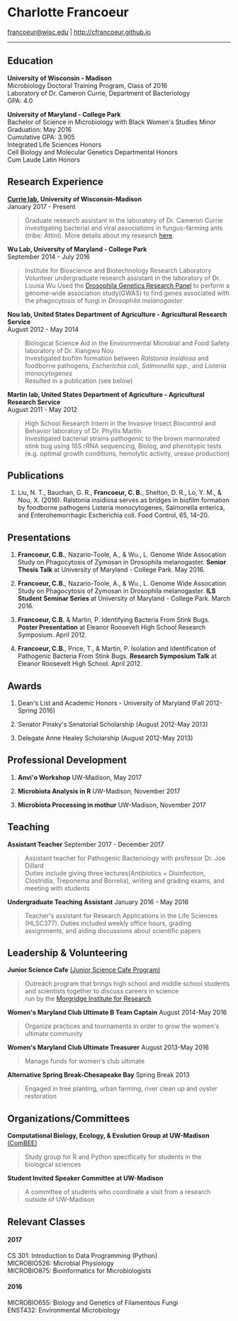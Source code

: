 
# Charlotte Francoeur

<francoeur@wisc.edu> | http://cfrancoeur.github.io

-----
## Education

**University of Wisconsin - Madison**  
Microbiology Doctoral Training Program, Class of 2016  
Laboratory of Dr. Cameron Currie, Department of Bacteriology  
GPA: 4.0

**University of Maryland - College Park**  
Bachelor of Science in Microbiology with Black Women's Studies Minor  
Graduation: May 2016  
Cumulative GPA: 3.905  
Integrated Life Sciences Honors  
Cell Biology and Molecular Genetics Departmental Honors  
Cum Laude Latin Honors  

## Research Experience
**[Currie lab](https://currielab.wisc.edu/), University of Wisconsin-Madison**  
January 2017 - Present  
>Graduate research assistant in the laboratory of Dr. Cameron Currie investigating bacterial and viral associations in fungus-farming ants (tribe: Attini). More details about my research [here](https://cfrancoeur.github.io/research/).

**Wu Lab, University of Maryland - College Park**  
September 2014 - July 2016  
>Institute for Bioscience and Biotechnology Research Laboratory  
>Volunteer undergraduate research assistant in the laboratory of Dr. Louisa Wu 
>Used the [Drosophila Genetics Research Panel](http://dgrp2.gnets.ncsu.edu/) to perform a genome-wide association study(GWAS) to find genes associated with the phagocytosis of fungi in *Drosophila melanogaster*   

**Nou lab, United States Department of Agriculture - Agricultural Research Service**  
August 2012 - May 2014  
>Biological Science Aid in the Environmental Microbial and Food Safety laboratory of Dr. Xiangwu Nou  
>Investigated biofilm formation between *Ralstonia insidiosa* and foodborne pathogens, *Escherichia coli*, *Salmonella spp.*, and *Listeria monocytogenes*  
>Resulted in a publication (see below)

**Martin lab, United States Department of Agriculture - Agricultural Research Service**  
August 2011 - May 2012  
>High School Research Intern in the Invasive Insect Biocontrol and Behavior laboratory of Dr. Phyllis Martin  
>Investigated bacterial strains pathogenic to the brown marmorated stink bug using 16S rRNA sequencing, Biolog, and phenotypic tests (e.g. optimal growth conditions, hemolytic activity, urease production)  

## Publications

1. Liu, N. T., Bauchan, G. R., **Francoeur, C. B.**, Shelton, D. R., Lo, Y. M., & Nou, X. (2016). Ralstonia insidiosa serves as bridges in biofilm formation by foodborne pathogens Listeria monocytogenes, Salmonella enterica, and Enterohemorrhagic Escherichia coli. Food Control, 65, 14–20.

## Presentations
1. **Francoeur, C.B.**, Nazario-Toole, A., & Wu., L. Genome Wide Assocation Study on Phagocytosis of Zymosan in Drosophila melanogaster. **Senior Thesis Talk** at University of Maryland - College Park. May 2016.

2. **Francoeur, C.B.**, Nazario-Toole, A., & Wu., L. Genome Wide Assocation Study on Phagocytosis of Zymosan in Drosophila melanogaster. **ILS Student Seminar Series** at University of Maryland - College Park. March 2016.

3. **Francoeur, C.B.** & Martin, P. Identifying Bacteria From Stink Bugs. **Poster Presentation** at Eleanor Roosevelt High School Research Symposium. April 2012.

4. **Francoeur, C.B.**, Price, T., & Martin, P. Isolation and Identification of Pathogenic Bacteria From Stink Bugs. **Research Symposium Talk** at Eleanor Roosevelt High School. April 2012.

## Awards
1. Dean's List and Academic Honors - University of Maryland (Fall 2012-Spring 2016)

2. Senator Pinsky's Senatorial Scholarship (August 2012-May 2013)

3. Delegate Anne Healey Scholarship (August 2012-May 2013)

## Professional Development
1. **Anvi'o Workshop** UW-Madison, May 2017

2. **Microbiota Analysis in R** UW-Madison, November 2017

3. **Microbiota Processing in mothur** UW-Madison, November 2017

## Teaching
**Assistant Teacher**
September 2017 - December 2017
> Assistant teacher for Pathogenic Bacteriology with professor Dr. Joe Dillard  
>Duties include giving three lectures(Antibiotics + Disinfection, Clostridia, Treponema and Borrelia), writing and grading exams, and meeting with students

**Undergraduate Teaching Assistant**
January 2016 - May 2016
> Teacher's assistant for Research Applications in the Life Sciences (HLSC377). Duties included weekly office hours, grading assignments, and aiding discussions about scientific papers

## Leadership & Volunteering
**Junior Science Cafe** [(Junior Science Cafe Program)](https://docs.google.com/document/d/11FSEpWUF7sLEIooUIxEXPve3L7TGOv6X2-wiq6UDsKY/edit)
> Outreach program that brings high school and middle school students and scientists together to discuss careers in science  
>run by the [Morgridge Institute for Research](https://morgridge.org/)

**Women's Maryland Club Ultimate B Team Captain**
August 2014-May 2016
> Organize practices and tournaments in order to grow the women's ultimate community

**Women's Maryland Club Ultimate Treasurer**
August 2013-May 2016
> Manage funds for women's club ultimate

**Alternative Spring Break-Chesapeake Bay**
Spring Break 2013
> Engaged in tree planting, urban farming, river clean up and oyster restoration

## Organizations/Committees
**Computational Biology, Ecology, & Evolution Group at UW-Madison** [(ComBEE)](https://combee-uw-madison.github.io)
> Study group for R and Python specifically for students in the biological sciences

**Student Invited Speaker Committee at UW-Madison**
> A committee of students who coordinate a visit from a research outside of UW-Madison

## Relevant Classes
#### 2017
CS 301: Introduction to Data Programming (Python)  
MICROBIO526: Microbial Physiology  
MICROBIO875: Bioinformatics for Microbiologists  

#### 2016
MICROBIO655: Biology and Genetics of Filamentous Fungi  
ENST432: Environmental Microbiology  
